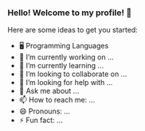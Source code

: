 ### Hello! Welcome to my profile! 👋

<!--
**mkhammoud/mkhammoud** is a ✨ _special_ ✨ repository because its `README.md` (this file) appears on your GitHub profile.
-->
Here are some ideas to get you started:
- 🖥️ Programming Languages
- 🔭 I’m currently working on ...
- 🌱 I’m currently learning ...
- 👯 I’m looking to collaborate on ...
- 🤔 I’m looking for help with ...
- 💬 Ask me about ...
- 📫 How to reach me: ...
- 😄 Pronouns: ...
- ⚡ Fun fact: ...

